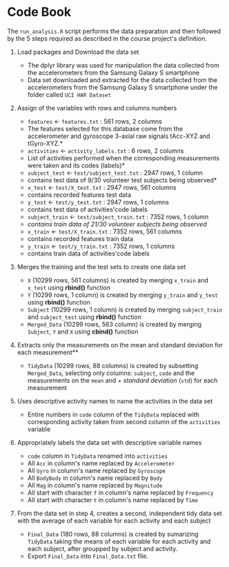 # Code Book

The `run_analysis.R` script performs the data preparation and then followed by the 5 steps required as described in the course project's definition.

1. Load packages and Download the data set
     + The dplyr library was used for manipulation the data collected from the accelerometers from the Samsung Galaxy S smartphone
     + Data set downloaded and extracted for the data collected from the accelerometers from the Samsung Galaxy S smartphone under the folder called `UCI HAR Dataset`

2.  Assign of the variables with rows and columns numbers 
     + `features` <- `features.txt` : 561 rows, 2 columns 
     + The features selected for this database come from the accelerometer and gyroscope 3-axial raw signals tAcc-XYZ and tGyro-XYZ.*
     + `activities` <- `activity_labels.txt` : 6 rows, 2 columns 
     +  List of activities performed when the corresponding measurements were taken and its codes (labels)*
     + `subject_test` <- `test/subject_test.txt` : 2947 rows, 1 column 
     + contains test data of 9/30 volunteer test subjects being observed*
     + `x_test` <- `test/X_test.txt` : 2947 rows, 561 columns 
     +  contains recorded features test data
     + `y_test` <- `test/y_test.txt` : 2947 rows, 1 columns 
     +  contains test data of activities'code labels
     +  `subject_train` <- `test/subject_train.txt` : 7352 rows, 1 column 
     +  *contains train data of 21/30 volunteer subjects being observed*
     + `x_train` <- `test/X_train.txt` : 7352 rows, 561 columns
     +  contains recorded features train data
     + `y_train` <- `test/y_train.txt` : 7352 rows, 1 columns 
     + contains train data of activities'code labels

3. Merges the training and the test sets to create one data set
     + `X` (10299 rows, 561 columns) is created by merging `x_train` and `x_test` using **rbind()** function
     + `Y` (10299 rows, 1 column) is created by merging `y_train` and `y_test` using **rbind()** function
     + `Subject` (10299 rows, 1 column) is created by merging `subject_train` and `subject_test` using **rbind()** function
     + `Merged_Data` (10299 rows, 563 column) is created by merging `Subject`, `Y` and `X` using **cbind()** function
   
4. Extracts only the measurements on the mean and standard deviation for each measurement**
     + `TidyData` (10299 rows, 88 columns) is created by subsetting `Merged_Data`, selecting only columns: `subject`, `code` and the measurements on the `mean` and            + *standard deviation* (`std`) for each measurement

5. Uses descriptive activity names to name the activities in the data set
    + Entire numbers in `code` column of the `TidyData` replaced with corresponding activity taken from second column of the `activities` variable

6. Appropriately labels the data set with descriptive variable names
     + `code` column in `TidyData` renamed into `activities`
     + All `Acc` in column's name replaced by `Accelerometer`
     + All `Gyro` in column's name replaced by `Gyroscope`
     + All `BodyBody` in column's name replaced by `Body`
     + All `Mag` in column's name replaced by `Magnitude`
     + All start with character `f` in column's name replaced by `Frequency`
     + All start with character `t` in column's name replaced by `Time`

7. From the data set in step 4, creates a second, independent tidy data set with the average of each variable for each activity and each subject
     + `Final_Data` (180 rows, 88 columns) is created by sumarizing `TidyData` taking the means of each variable for each activity and each subject, after groupped by subject and activity.
     + Export `Final_Data` into `Final_Data.txt` file.
